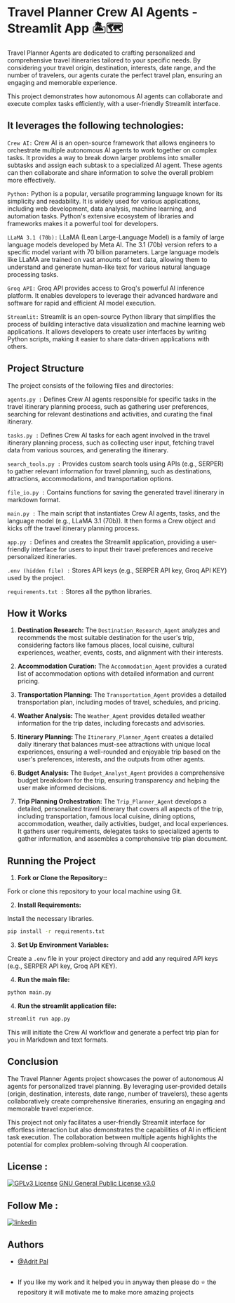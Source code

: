 # Travel Planner Crew AI Agents - Streamlit App 🏝️🗺️

Travel Planner Agents are dedicated to crafting personalized and comprehensive travel itineraries tailored to your specific needs. By considering your travel origin, destination, interests, date range, and the number of travelers, our agents curate the perfect travel plan, ensuring an engaging and memorable experience.

This project demonstrates how autonomous AI agents can collaborate and execute complex tasks efficiently, with a user-friendly Streamlit interface.


## It leverages the following technologies:

`Crew AI:` Crew AI is an open-source framework that allows engineers to orchestrate multiple autonomous AI agents to work together on complex tasks. It provides a way to break down larger problems into smaller subtasks and assign each subtask to a specialized AI agent. These agents can then collaborate and share information to solve the overall problem more effectively.

`Python:` Python is a popular, versatile programming language known for its simplicity and readability. It is widely used for various applications, including web development, data analysis, machine learning, and automation tasks. Python's extensive ecosystem of libraries and frameworks makes it a powerful tool for developers.

`LLaMA 3.1 (70b):` LLaMA (Lean Large-Language Model) is a family of large language models developed by Meta AI. The 3.1 (70b) version refers to a specific model variant with 70 billion parameters. Large language models like LLaMA are trained on vast amounts of text data, allowing them to understand and generate human-like text for various natural language processing tasks.

`Groq API:` Groq API provides access to Groq's powerful AI inference platform. It enables developers to leverage their advanced hardware and software for rapid and efficient AI model execution.

`Streamlit:` Streamlit is an open-source Python library that simplifies the process of building interactive data visualization and machine learning web applications. It allows developers to create user interfaces by writing Python scripts, making it easier to share data-driven applications with others.


## Project Structure
The project consists of the following files and directories:

`agents.py :`  Defines Crew AI agents responsible for specific tasks in the travel itinerary planning process, such as gathering user preferences, searching for relevant destinations and activities, and curating the final itinerary.

`tasks.py :`  Defines Crew AI tasks for each agent involved in the travel itinerary planning process, such as collecting user input, fetching travel data from various sources, and generating the itinerary.

`search_tools.py :`  Provides custom search tools using APIs (e.g., SERPER) to gather relevant information for travel planning, such as destinations, attractions, accommodations, and transportation options.

`file_io.py :`  Contains functions for saving the generated travel itinerary in markdown format.

`main.py :`  The main script that instantiates Crew AI agents, tasks, and the language model (e.g., LLaMA 3.1 (70b)). It then forms a Crew object and kicks off the travel itinerary planning process.

`app.py :` Defines and creates the Streamlit application, providing a user-friendly interface for users to input their travel preferences and receive personalized itineraries.

`.env (hidden file) :`  Stores API keys (e.g., SERPER API key, Groq API KEY) used by the project.

`requirements.txt :`  Stores all the python libraries. 


## How it Works

1. **Destination Research:** The `Destination_Research_Agent` analyzes and recommends the most suitable destination for the user's trip, considering factors like famous places, local cuisine, cultural experiences, weather, events, costs, and alignment with their interests.

2. **Accommodation Curation:** The `Accommodation_Agent` provides a curated list of accommodation options with detailed information and current pricing.

3. **Transportation Planning:** The `Transportation_Agent` provides a detailed transportation plan, including modes of travel, schedules, and pricing.

4. **Weather Analysis:** The `Weather_Agent` provides detailed weather information for the trip dates, including forecasts and advisories.

5. **Itinerary Planning:** The `Itinerary_Planner_Agent` creates a detailed daily itinerary that balances must-see attractions with unique local experiences, ensuring a well-rounded and enjoyable trip based on the user's preferences, interests, and the outputs from other agents.

6. **Budget Analysis:** The `Budget_Analyst_Agent` provides a comprehensive budget breakdown for the trip, ensuring transparency and helping the user make informed decisions.

7. **Trip Planning Orchestration:** The `Trip_Planner_Agent` develops a detailed, personalized travel itinerary that covers all aspects of the trip, including transportation, famous local cuisine, dining options, accommodation, weather, daily activities, budget, and local experiences. It gathers user requirements, delegates tasks to specialized agents to gather information, and assembles a comprehensive trip plan document.


## Running the Project
1. **Fork or Clone the Repository::** 

Fork or clone this repository to your local machine using Git.

2. **Install Requirements:**

Install the necessary libraries.

```bash
pip install -r requirements.txt

```

3. **Set Up Environment Variables:**

Create a `.env` file in your project directory and add any required API keys (e.g., SERPER API key, Groq API KEY).

4. **Run the main file:**

```bash
python main.py
```
4. **Run the streamlit application file:**

```bash
streamlit run app.py
```
This will initiate the Crew AI workflow and generate a perfect trip plan for you in Markdown and text formats.


## Conclusion

The Travel Planner Agents project showcases the power of autonomous AI agents for personalized travel planning. By leveraging user-provided details (origin, destination, interests, date range, number of travelers), these agents collaboratively create comprehensive itineraries, ensuring an engaging and memorable travel experience.

This project not only facilitates a user-friendly Streamlit interface for effortless interaction but also demonstrates the capabilities of AI in efficient task execution. The collaboration between multiple agents highlights the potential for complex problem-solving through AI cooperation.


## License :

[![GPLv3 License](https://img.shields.io/badge/License-GPL%20v3-yellow.svg)](https://opensource.org/licenses/) [GNU General Public License v3.0](https://github.com/AdritPal08/TravelPlanner-CrewAi-Agents-Streamlit/blob/main/LICENSE)


## Follow Me :

[![linkedin](https://img.shields.io/badge/linkedin-0A66C2?style=for-the-badge&logo=linkedin&logoColor=white)](https://www.linkedin.com/in/adritpal/)


## Authors

- [@Adrit Pal](https://github.com/AdritPal08)


## 
- If you like my work and it helped you in anyway then please do ⭐ the repository it will motivate me to make more amazing projects